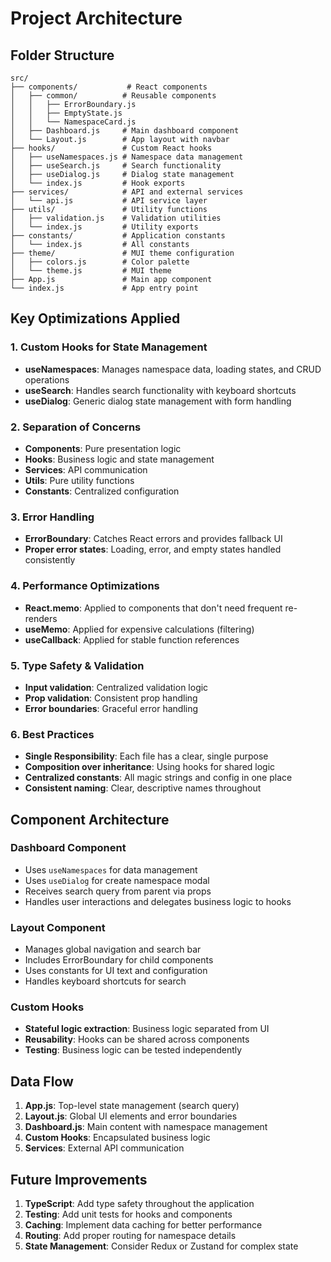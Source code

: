 # Project Architecture

## Folder Structure

```
src/
├── components/           # React components
│   ├── common/          # Reusable components
│   │   ├── ErrorBoundary.js
│   │   ├── EmptyState.js
│   │   └── NamespaceCard.js
│   ├── Dashboard.js     # Main dashboard component
│   └── Layout.js        # App layout with navbar
├── hooks/               # Custom React hooks
│   ├── useNamespaces.js # Namespace data management
│   ├── useSearch.js     # Search functionality
│   ├── useDialog.js     # Dialog state management
│   └── index.js         # Hook exports
├── services/            # API and external services
│   └── api.js           # API service layer
├── utils/               # Utility functions
│   ├── validation.js    # Validation utilities
│   └── index.js         # Utility exports
├── constants/           # Application constants
│   └── index.js         # All constants
├── theme/               # MUI theme configuration
│   ├── colors.js        # Color palette
│   └── theme.js         # MUI theme
├── App.js               # Main app component
└── index.js             # App entry point
```

## Key Optimizations Applied

### 1. Custom Hooks for State Management
- **useNamespaces**: Manages namespace data, loading states, and CRUD operations
- **useSearch**: Handles search functionality with keyboard shortcuts
- **useDialog**: Generic dialog state management with form handling

### 2. Separation of Concerns
- **Components**: Pure presentation logic
- **Hooks**: Business logic and state management
- **Services**: API communication
- **Utils**: Pure utility functions
- **Constants**: Centralized configuration

### 3. Error Handling
- **ErrorBoundary**: Catches React errors and provides fallback UI
- **Proper error states**: Loading, error, and empty states handled consistently

### 4. Performance Optimizations
- **React.memo**: Applied to components that don't need frequent re-renders
- **useMemo**: Applied for expensive calculations (filtering)
- **useCallback**: Applied for stable function references

### 5. Type Safety & Validation
- **Input validation**: Centralized validation logic
- **Prop validation**: Consistent prop handling
- **Error boundaries**: Graceful error handling

### 6. Best Practices
- **Single Responsibility**: Each file has a clear, single purpose
- **Composition over inheritance**: Using hooks for shared logic
- **Centralized constants**: All magic strings and config in one place
- **Consistent naming**: Clear, descriptive names throughout

## Component Architecture

### Dashboard Component
- Uses `useNamespaces` for data management
- Uses `useDialog` for create namespace modal
- Receives search query from parent via props
- Handles user interactions and delegates business logic to hooks

### Layout Component
- Manages global navigation and search bar
- Includes ErrorBoundary for child components
- Uses constants for UI text and configuration
- Handles keyboard shortcuts for search

### Custom Hooks
- **Stateful logic extraction**: Business logic separated from UI
- **Reusability**: Hooks can be shared across components
- **Testing**: Business logic can be tested independently

## Data Flow

1. **App.js**: Top-level state management (search query)
2. **Layout.js**: Global UI elements and error boundaries
3. **Dashboard.js**: Main content with namespace management
4. **Custom Hooks**: Encapsulated business logic
5. **Services**: External API communication

## Future Improvements

1. **TypeScript**: Add type safety throughout the application
2. **Testing**: Add unit tests for hooks and components
3. **Caching**: Implement data caching for better performance
4. **Routing**: Add proper routing for namespace details
5. **State Management**: Consider Redux or Zustand for complex state